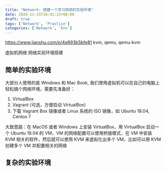 ```yaml
---
title: "Network: 搭建一个学习网络的实验环境"
date: 2020-11-25T10:43:22+08:00
draft: true
tags: ['Network', 'Practice']
categories: ['Network', 'Env']
---
```


https://www.jianshu.com/p/4e893b5bfe81  kvm, qemu, qemu-kvm

虚拟机网络
网络实验环境搭建

## 简单的实验环境

大部分人使用的是 Windows 和 Mac Book, 我们使用虚拟机可以在自己的电脑上轻松搞个网络环境，需要先准备好：

1. VirtualBox
2. Vagrant (可选，方便启动 VirtualBox)
3. 下载 Vagrant Box 镜像或者 Linux 系统的 ISO 镜像，如 Ubuntu 18.04, Centos 7

大致思路：在 MacOS 或者 Windows 上安装 VirtualBox，用 VirtualBox 启动一个 Ubuntu 18.04 的 VM，VM 的网络配置可以使用桥接模式，在 VM 中安装 KVM 相关的软件，然后就可以使用 KVM 来虚拟化出多个 VM，比如可以用 KVM 创建多个 VM 并配置相关的网络

## 复杂的实验环境
